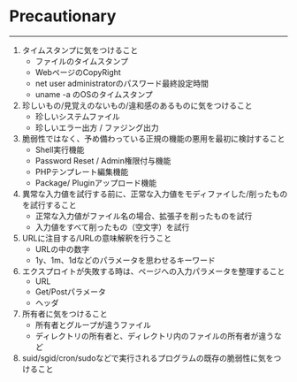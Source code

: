 # Precautionary
----

1. タイムスタンプに気をつけること
	* ファイルのタイムスタンプ
	* WebページのCopyRight
	* net user administratorのパスワード最終設定時間
	* uname -a のOSのタイムスタンプ
1. 珍しいもの/見覚えのないもの/違和感のあるものに気をつけること
	* 珍しいシステムファイル
	* 珍しいエラー出方 / ファジング出力
1. 脆弱性ではなく、予め備わっている正規の機能の悪用を最初に検討すること
	* Shell実行機能
	* Password Reset / Admin権限付与機能
	* PHPテンプレート編集機能
	* Package/ Pluginアップロード機能
1. 異常な入力値を試行する前に、正常な入力値をモディファイした/削ったものを試行すること
    * 正常な入力値がファイル名の場合、拡張子を削ったものを試行
    * 入力値をすべて削ったもの（空文字）を試行
1. URLに注目する/URLの意味解釈を行うこと
	* URLの中の数字
	* 1y、1m、1dなどのパラメータを思わせるキーワード
1. エクスプロイトが失敗する時は、ページへの入力パラメータを整理すること
	* URL
	* Get/Postパラメータ
	* ヘッダ
1. 所有者に気をつけること
	* 所有者とグループが違うファイル
	* ディレクトリの所有者と、ディレクトリ内のファイルの所有者が違うなど
1. suid/sgid/cron/sudoなどで実行されるプログラムの既存の脆弱性に気をつけること 